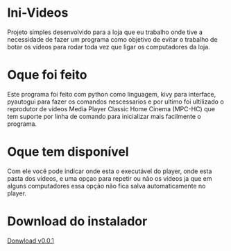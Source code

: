# Ini-Videos
Projeto simples desenvolvido para a loja que eu trabalho onde tive a necessidade de fazer um programa como objetivo de evitar o trabalho de botar os vídeos para rodar toda vez que ligar os computadores da loja.

# Oque foi feito
Este programa foi feito com python como linguagem, kivy para interface, pyautogui para fazer os comandos nescessarios e por ultimo foi ultilizado o reprodutor de vídeos Media Player Classic Home Cinema (MPC-HC) que tem suporte por linha de comando para inicializar mais facilmente o programa.

# Oque tem disponível
Com ele você pode indicar onde esta o executável do player, onde esta pasta dos vídeos, e uma opçao para repetir ou não os vídeos ja que em alguns computadores essa opção não fica salva automaticamente no player.

# Download do instalador
<a href="https://drive.google.com/file/d/1XKKSWVhoDPW--k4io9GsiAlfB6QfbKhC/view?usp=drivesdk" style="color💚;">Donwload v0.0.1</a>
